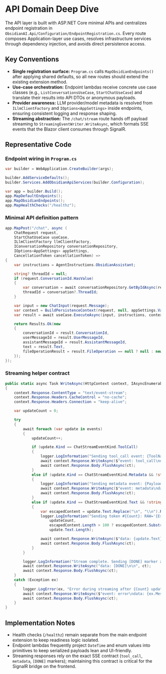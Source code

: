 # API Domain Deep Dive

The API layer is built with ASP.NET Core minimal APIs and centralizes endpoint registration in `ObsidianAI.Api/Configuration/EndpointRegistration.cs`. Every route composes Application-layer use cases, resolves infrastructure services through dependency injection, and avoids direct persistence access.

## Key Conventions
- **Single registration surface:** `Program.cs` calls `MapObsidianEndpoints()` after applying shared defaults, so all new routes should extend the existing extension method.
- **Use-case orchestration:** Endpoint lambdas receive concrete use case classes (e.g., `ListConversationsUseCase`, `StartChatUseCase`) and translate their results into API DTOs or anonymous payloads.
- **Provider awareness:** LLM provider/model metadata is resolved from `ILlmClientFactory` and `IOptions<AppSettings>` inside endpoints, ensuring consistent logging and response shaping.
- **Streaming abstraction:** The `/chat/stream` route hands off payload streaming to `StreamingEventWriter.WriteAsync`, which formats SSE events that the Blazor client consumes through SignalR.

## Representative Code
### Endpoint wiring in `Program.cs`
```csharp
var builder = WebApplication.CreateBuilder(args);

builder.AddServiceDefaults();
builder.Services.AddObsidianApiServices(builder.Configuration);

var app = builder.Build();
app.MapDefaultEndpoints();
app.MapObsidianEndpoints();
app.MapHealthChecks("/healthz");
```

### Minimal API definition pattern
```csharp
app.MapPost("/chat", async (
    ChatRequest request,
    StartChatUseCase useCase,
    ILlmClientFactory llmClientFactory,
    IConversationRepository conversationRepository,
    IOptions<AppSettings> appSettings,
    CancellationToken cancellationToken) =>
{
    var instructions = AgentInstructions.ObsidianAssistant;

    string? threadId = null;
    if (request.ConversationId.HasValue)
    {
        var conversation = await conversationRepository.GetByIdAsync(request.ConversationId.Value, includeMessages: false, cancellationToken).ConfigureAwait(false);
        threadId = conversation?.ThreadId;
    }

    var input = new ChatInput(request.Message);
    var context = BuildPersistenceContext(request, null, appSettings.Value, llmClientFactory.GetModelName(), threadId);
    var result = await useCase.ExecuteAsync(input, instructions, context, cancellationToken).ConfigureAwait(false);

    return Results.Ok(new
    {
        conversationId = result.ConversationId,
        userMessageId = result.UserMessageId,
        assistantMessageId = result.AssistantMessageId,
        text = result.Text,
        fileOperationResult = result.FileOperation == null ? null : new FileOperationData(result.FileOperation.Action, result.FileOperation.FilePath)
    });
});
```

### Streaming helper contract
```csharp
public static async Task WriteAsync(HttpContext context, IAsyncEnumerable<ChatStreamEvent> events, ILogger logger, CancellationToken ct = default)
{
    context.Response.ContentType = "text/event-stream";
    context.Response.Headers.CacheControl = "no-cache";
    context.Response.Headers.Connection = "keep-alive";

    var updateCount = 0;

    try
    {
        await foreach (var update in events)
        {
            updateCount++;

            if (update.Kind == ChatStreamEventKind.ToolCall)
            {
                logger.LogInformation("Sending tool_call event: {ToolName}", update.ToolName);
                await context.Response.WriteAsync($"event: tool_call\ndata: {update.ToolName}\n\n", ct);
                await context.Response.Body.FlushAsync(ct);
            }
            else if (update.Kind == ChatStreamEventKind.Metadata && !string.IsNullOrEmpty(update.Metadata))
            {
                logger.LogInformation("Sending metadata event: {Payload}", update.Metadata);
                await context.Response.WriteAsync($"event: metadata\ndata: {update.Metadata}\n\n", ct);
                await context.Response.Body.FlushAsync(ct);
            }
            else if (update.Kind == ChatStreamEventKind.Text && !string.IsNullOrEmpty(update.Text))
            {
                var escapedContent = update.Text.Replace("\n", "\\n").Replace("\r", "\\r").Replace("\t", "\\t");
                logger.LogInformation("Sending token #{Count}: RAW='{Escaped}' (Length={Length})",
                    updateCount,
                    escapedContent.Length > 100 ? escapedContent.Substring(0, 100) + "..." : escapedContent,
                    update.Text.Length);

                await context.Response.WriteAsync($"data: {update.Text}\n\n", ct);
                await context.Response.Body.FlushAsync(ct);
            }
        }

        logger.LogInformation("Stream complete. Sending [DONE] marker after {Count} updates", updateCount);
        await context.Response.WriteAsync("data: [DONE]\n\n", ct);
        await context.Response.Body.FlushAsync(ct);
    }
    catch (Exception ex)
    {
        logger.LogError(ex, "Error during streaming after {Count} updates", updateCount);
        await context.Response.WriteAsync($"event: error\ndata: {ex.Message}\n\n", ct);
        await context.Response.Body.FlushAsync(ct);
    }
}
```

## Implementation Notes
- Health checks (`/healthz`) remain separate from the main endpoint extension to keep readiness logic isolated.
- Endpoint lambdas frequently project `DateTime` and enum values into primitives to keep serialized payloads lean and UI-friendly.
- Streaming responses rely on the exact SSE contract (`tool_call`, `metadata`, `[DONE]` markers); maintaining this contract is critical for the SignalR bridge on the frontend.
